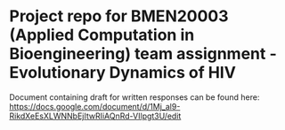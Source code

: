 # Project repo for BMEN20003 (Applied Computation in Bioengineering) team assignment - Evolutionary Dynamics of HIV

Document containing draft for written responses can be found here: https://docs.google.com/document/d/1Mj_al9-RikdXeEsXLWNNbEjItwRIiAQnRd-VIlpgt3U/edit
